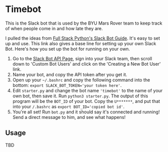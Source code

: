 Timebot
======
This is the Slack bot that is used by the BYU Mars Rover team to keep track of when people come in and how late they are.

I pulled the ideas from [Full Stack Python's Slack Bot Guide](https://www.fullstackpython.com/blog/build-first-slack-bot-python.html "Great read"). It's easy to set up and use. This link also gives a base line for setting up your own Slack Bot. Here's how you set up the bot for running on your own.

1. Go to the [Slack Bot API Page](https://api.slack.com/bot-users), sign into your Slack team, then scroll down to 'Custom Bot Users' and click on the 'Creating a New Bot User' link.
1. Name your bot, and copy the API token after you get it.
1. Open up your `~/.bashrc` and copy the following command into the bottom: `export SLACK_BOT_TOKEN='your token here'`.
1. Edit `starter.py` and change the bot name `'timebot'` to the name of your own bot, then save it. Run `python3 starter.py`. The output of this program will be the `BOT_ID` of your bot. Copy the `U*******`, and put that into your `/.bashrc` as `export BOT_ID='copied bot id'`.
1. You're all set! Run `bot.py` and it should say it's connected and running! Send a direct message to him, and see what happens!

Usage
------
TBD

